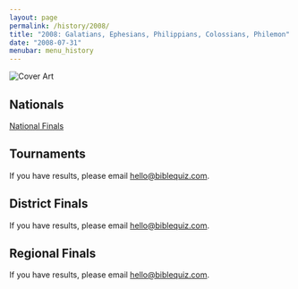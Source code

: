 ```yaml
---
layout: page
permalink: /history/2008/
title: "2008: Galatians, Ephesians, Philippians, Colossians, Philemon"
date: "2008-07-31"
menubar: menu_history
---
```


<img src="{% link assets/scripture-portions/2008.jpg %}" alt="Cover Art" style="max-height:400px" />

## Nationals
<a href="{% link _pages/history/2008/nationals.md %}" class="button is-primary">National Finals</a>

## Tournaments
If you have results, please email [hello@biblequiz.com](mailto:hello@biblequiz.com).

## District Finals
If you have results, please email [hello@biblequiz.com](mailto:hello@biblequiz.com).

## Regional Finals
If you have results, please email [hello@biblequiz.com](mailto:hello@biblequiz.com).
